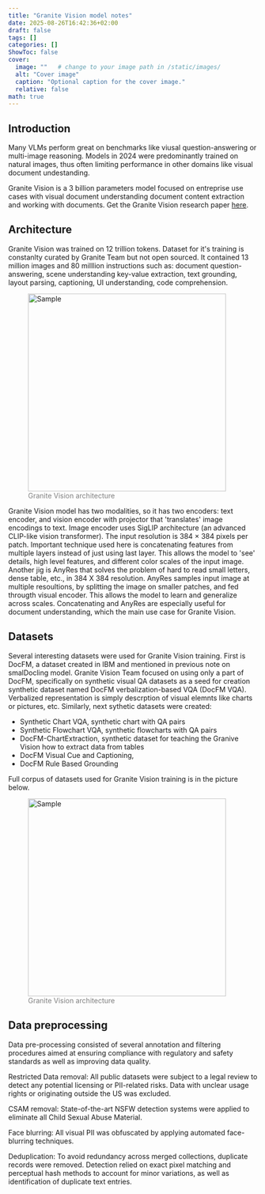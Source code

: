 ```yaml
---
title: "Granite Vision model notes"
date: 2025-08-26T16:42:36+02:00
draft: false
tags: []
categories: []
ShowToc: false
cover:
  image: ""   # change to your image path in /static/images/
  alt: "Cover image"
  caption: "Optional caption for the cover image."
  relative: false
math: true
---
```


## Introduction
Many VLMs perform great on benchmarks like viusal question-answering or multi-image reasoning. Models in 2024 were predominantly trained on natural images, thus often limiting performance in other domains like visual document undestanding.

Granite Vision is a 3 billion parameters model focused on entreprise use cases with visual document understanding document content extraction and working with documents. Get the Granite Vision research paper [here](https://arxiv.org/abs/2502.09927).


## Architecture

Granite Vision was trained on 12 trillion tokens. Dataset for it's training is constanlty curated by Granite Team but not open sourced. It contained 13 million images and 80 milllion instructions such as: document question-answering, scene understanding key-value extraction, text grounding, layout parsing, captioning, UI understanding, code comprehension. 



<figure>
  <img src="/images/0003.jpg" alt="Sample" width="400">
  <figcaption style="color: gray; font-style: normal; text-align: left;">
    Granite Vision architecture
  </figcaption>
</figure>

Granite Vision model has two modalities, so it has two encoders: text encoder, and vision encoder with projector that 'translates' image encodings to text. Image encoder uses SigLIP architecture (an advanced CLIP-like vision transformer). The input resolution is 384 × 384 pixels per patch. Important technique used here is concatenating features from multiple layers instead of just using last layer. This allows the model to 'see' details, high level features, and different color scales of the input image. Another jig is AnyRes that solves the problem of hard to read small letters, dense table, etc., in 384 X 384 resolution. AnyRes samples input image at multiple resoultions, by splitting the image on smaller patches, and fed througth visual encoder. This allows the model to learn and generalize across scales. 
Concatenating and AnyRes are especially useful for document understanding, which the main use case for Granite Vision.




<!-- <img src="/images/0001.jpg" alt="Sample" width="800"> -->




## Datasets

Several interesting datasets were used for Granite Vision training. First is DocFM, a dataset created in IBM and mentioned in previous note on smalDocling model. Granite Vision Team focused on using only  a part of DocFM, specifically on synthetic visual QA datasets as a seed for creation synthetic dataset named DocFM verbalization-based VQA (DocFM VQA). Verbalized representation is simply descrption of visual elemnts like charts or pictures, etc. 
Similarly, next sythetic datasets were created: 
- Synthetic Chart VQA, synthetic chart with QA pairs
- Synthetic Flowchart VQA, synthetic flowcharts with QA pairs
- DocFM-ChartExtraction, synthetic dataset for teaching the Granive Vision how to extract data from tables
- DocFM Visual Cue and Captioning, 
- DocFM Rule Based Grounding  

Full corpus of datasets used for Granite Vision training is in the picture below.
<figure>
  <img src="/images/0004.jpg" alt="Sample" width="400">
  <figcaption style="color: gray; font-style: normal; text-align: left;">
    Granite Vision architecture
  </figcaption>
</figure>



## Data preprocessing

Data pre-processing consisted of several annotation and filtering procedures aimed at ensuring compliance with regulatory and safety standards as well as improving data quality.

Restricted Data removal: All public datasets were subject to a legal review to detect any potential licensing or PII-related risks. Data with unclear usage rights or originating outside the US was excluded.

CSAM removal: State-of-the-art NSFW detection systems were applied to eliminate all Child Sexual Abuse Material.

Face blurring: All visual PII was obfuscated by applying automated face-blurring techniques.

Deduplication: To avoid redundancy across merged collections, duplicate records were removed. Detection relied on exact pixel matching and perceptual hash methods to account for minor variations, as well as identification of duplicate text entries.

<!-- ## Training procecure -->

<!-- ## Evaluation -->